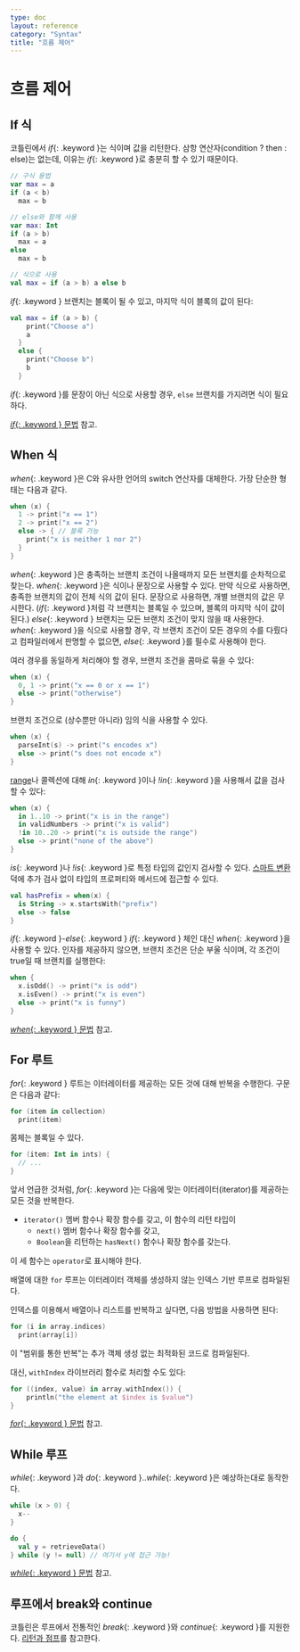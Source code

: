 ```yaml
---
type: doc
layout: reference
category: "Syntax"
title: "흐름 제어"
---
```


# 흐름 제어

## If 식

코틀린에서 *if*{: .keyword }는 식이며 값을 리턴한다.
삼항 연산자(condition ? then : else)는 없는데, 이유는 *if*{: .keyword }로 충분히 할 수 있기 때문이다.

``` kotlin
// 구식 용법
var max = a
if (a < b)
  max = b

// else와 함께 사용
var max: Int
if (a > b)
  max = a
else
  max = b

// 식으로 사용
val max = if (a > b) a else b
```

*if*{: .keyword } 브랜치는 블록이 될 수 있고, 마지막 식이 블록의 값이 된다:

``` kotlin
val max = if (a > b) {
    print("Choose a")
    a
  }
  else {
    print("Choose b")
    b
  }
```

*if*{: .keyword }를 문장이 아닌 식으로 사용할 경우, `else` 브랜치를 가지려면 식이 필요하다.

[*if*{: .keyword } 문법](grammar.html#if) 참고.

## When 식

*when*{: .keyword }은 C와 유사한 언어의 switch 연산자를 대체한다. 가장 단순한 형태는 다음과 같다.

``` kotlin
when (x) {
  1 -> print("x == 1")
  2 -> print("x == 2")
  else -> { // 블록 가능
    print("x is neither 1 nor 2")
  }
}
```

*when*{: .keyword }은 충족하는 브랜치 조건이 나올때까지 모든 브랜치를 순차적으로 찾는다.
*when*{: .keyword }은 식이나 문장으로 사용할 수 있다. 만약 식으로 사용하면, 충족한 브랜치의 값이 전체 식의 값이 된다.
문장으로 사용하면, 개별 브랜치의 값은 무시한다. (*if*{: .keyword }처럼 각 브랜치는 블록일 수 있으며, 블록의 마지막 식이 값이 된다.)
*else*{: .keyword } 브랜치는 모든 브랜치 조건이 맞지 않을 때 사용한다.
*when*{: .keyword }을 식으로 사용할 경우, 각 브랜치 조건이 모든 경우의 수를 다뤘다고 컴파일러에서 판명할 수 없으면,
*else*{: .keyword }를 필수로 사용해야 한다.

여러 경우를 동일하게 처리해야 할 경우, 브랜치 조건을 콤마로 묶을 수 있다:

``` kotlin
when (x) {
  0, 1 -> print("x == 0 or x == 1")
  else -> print("otherwise")
}
```

브랜치 조건으로 (상수뿐만 아니라) 임의 식을 사용할 수 있다.

``` kotlin
when (x) {
  parseInt(s) -> print("s encodes x")
  else -> print("s does not encode x")
}
```

[range](ranges.html)나 콜렉션에 대해 *in*{: .keyword }이나 *!in*{: .keyword }을 사용해서 값을 검사할 수 있다:

``` kotlin
when (x) {
  in 1..10 -> print("x is in the range")
  in validNumbers -> print("x is valid")
  !in 10..20 -> print("x is outside the range")
  else -> print("none of the above")
}
```

*is*{: .keyword }나 *!is*{: .keyword }로 특정 타입의 값인지 검사할 수 있다. [스마트 변환](typecasts.html#smart-casts) 덕에
추가 검사 없이 타입의 프로퍼티와 메서드에 접근할 수 있다.

```kotlin
val hasPrefix = when(x) {
  is String -> x.startsWith("prefix")
  else -> false
}
```

*if*{: .keyword }-*else*{: .keyword } *if*{: .keyword } 체인 대신 *when*{: .keyword }을 사용할 수 있다.
인자를 제공하지 않으면, 브랜치 조건은 단순 부울 식이며, 각 조건이 true일 때 브랜치를 실행한다:

``` kotlin
when {
  x.isOdd() -> print("x is odd")
  x.isEven() -> print("x is even")
  else -> print("x is funny")
}
```

[*when*{: .keyword } 문법](grammar.html#when) 참고.


## For 루트

*for*{: .keyword } 루트는 이터레이터를 제공하는 모든 것에 대해 반복을 수행한다. 구문은 다음과 같다:

``` kotlin
for (item in collection)
  print(item)
```

몸체는 블록일 수 있다.

``` kotlin
for (item: Int in ints) {
  // ...
}
```

앞서 언급한 것처럼, *for*{: .keyword }는 다음에 맞는 이터레이터(iterator)를 제공하는 모든 것을 반복한다.

* `iterator()` 멤버 함수나 확장 함수를 갖고, 이 함수의 리턴 타입이
  * `next()` 멤버 함수나 확장 함수를 갖고,
  * `Boolean`을 리턴하는 `hasNext()` 함수나 확장 함수를 갖는다.

이 세 함수는 `operator`로 표시해야 한다.

배열에 대한 `for` 루프는 이터레이터 객체를 생성하지 않는 인덱스 기반 루프로 컴파일된다.

인덱스를 이용해서 배열이나 리스트를 반복하고 싶다면, 다음 방법을 사용하면 된다:

``` kotlin
for (i in array.indices)
  print(array[i])
```

이 "범위를 통한 반복"는 추가 객체 생성 없는 최적화된 코드로 컴파일된다.

대신, `withIndex` 라이브러리 함수로 처리할 수도 있다:

``` kotlin
for ((index, value) in array.withIndex()) {
    println("the element at $index is $value")
}
```

[*for*{: .keyword } 문법](grammar.html#for) 참고.

## While 루프

*while*{: .keyword }과 *do*{: .keyword }..*while*{: .keyword }은 예상하는대로 동작한다.

``` kotlin
while (x > 0) {
  x--
}

do {
  val y = retrieveData()
} while (y != null) // 여기서 y에 접근 가능!
```

[*while*{: .keyword } 문법](grammar.html#while) 참고.

## 루프에서 break와 continue

코틀린은 루프에서 전통적인 *break*{: .keyword }와 *continue*{: .keyword }를 지원한다. [리턴과 점프](returns.html)를 참고한다.

